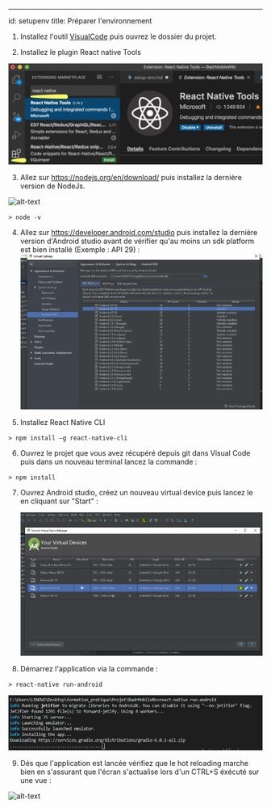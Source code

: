 ---
id: setupenv
title: Préparer l'environnement


1. Installez l'outil [VisualCode](https://code.visualstudio.com/) puis ouvrez le dossier du projet.

2. Installez le plugin React native Tools

![](visualcode.png)

3. Allez sur https://nodejs.org/en/download/ puis installez la dernière version de NodeJs.

![alt-text](assets/envDev/5.png)

```console
> node -v
```

4. Allez sur https://developer.android.com/studio puis installez la dernière version d'Android studio avant de vérifier qu'au moins un sdk platform est bien installé (Exemple : API 29) :
   ![alt-text](0.png)

5. Installez React Native CLI

```console
> npm install –g react-native-cli
```

6. Ouvrez le projet que vous avez récupéré depuis git dans Visual Code puis dans un nouveau terminal lancez la commande :

```console
> npm install
```

7. Ouvrez Android studio, créez un nouveau virtual device puis lancez le en cliquant sur "Start" :

   ![alt-text](1.png)

8. Démarrez l'application via la commande :

```console
> react-native run-android
```

![alt-text](2.png)

9. Dés que l'application est lancée vérifiez que le hot reloading marche bien en s'assurant que l'écran s'actualise lors d'un CTRL+S éxécuté sur une vue : 

![alt-text](4.png)

